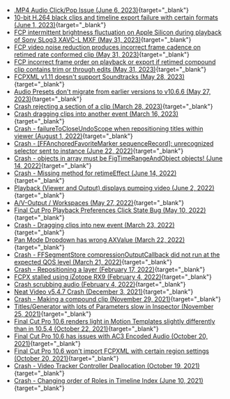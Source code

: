 - [.MP4 Audio Click/Pop Issue (June 6, 2023)](https://github.com/CommandPost/FCPCafe/issues/133){target="_blank"}
- [10-bit H.264 black clips and timeline export failure with certain formats (June 1, 2023)](https://github.com/CommandPost/FCPCafe/issues/119){target="_blank"}
- [FCP intermittent brightness fluctuation on Apple Silicon during playback of Sony SLog3 XAVC-L MXF (May 31, 2023)](https://github.com/CommandPost/FCPCafe/issues/110){target="_blank"}
- [FCP video noise reduction produces incorrect frame cadence on retimed rate conformed clip (May 31, 2023)](https://github.com/CommandPost/FCPCafe/issues/109){target="_blank"}
- [FCP incorrect frame order on playback or export if retimed compound clip contains trim or through edits (May 31, 2023)](https://github.com/CommandPost/FCPCafe/issues/108){target="_blank"}
- [FCPXML v1.11 doesn't support Soundtracks (May 28, 2023)](https://github.com/CommandPost/FCPCafe/issues/94){target="_blank"}
- [Audio Presets don't migrate from earlier versions to v10.6.6 (May 27, 2023)](https://github.com/CommandPost/FCPCafe/issues/92){target="_blank"}
- [Crash rejecting a section of a clip (March 28, 2023)](https://github.com/CommandPost/FCPCafe/issues/88){target="_blank"}
- [Crash dragging clips into another event (March 16, 2023)](https://github.com/CommandPost/FCPCafe/issues/87){target="_blank"}
- [Crash - failureToCloseUndoScope when repositioning titles within viewer (August 1, 2022)](https://github.com/CommandPost/FCPCafe/issues/84){target="_blank"}
- [Crash - [FFAnchoredFavoriteMarker sequenceRecord]: unrecognized selector sent to instance (June 22, 2022)](https://github.com/CommandPost/FCPCafe/issues/83){target="_blank"}
- [Crash - objects in array must be FigTimeRangeAndObject objects! (June 14, 2022)](https://github.com/CommandPost/FCPCafe/issues/82){target="_blank"}
- [Crash - Missing method for retimeEffect (June 14, 2022)](https://github.com/CommandPost/FCPCafe/issues/81){target="_blank"}
- [Playback (Viewer and Output) displays pumping video (June 2, 2022)](https://github.com/CommandPost/FCPCafe/issues/80){target="_blank"}
- [A/V-Output / Workspaces (May 27, 2022)](https://github.com/CommandPost/FCPCafe/issues/79){target="_blank"}
- [Final Cut Pro Playback Preferences Click State Bug (May 10, 2022)](https://github.com/CommandPost/FCPCafe/issues/77){target="_blank"}
- [Crash - Dragging clips into new event (March 23, 2022)](https://github.com/CommandPost/FCPCafe/issues/74){target="_blank"}
- [Pan Mode Dropdown has wrong AXValue (March 22, 2022)](https://github.com/CommandPost/FCPCafe/issues/73){target="_blank"}
- [Crash - FFSegmentStore compressionOutputCallback did not run at the expected QOS level (March 21, 2022)](https://github.com/CommandPost/FCPCafe/issues/72){target="_blank"}
- [Crash - Repositioning a layer (February 17, 2022)](https://github.com/CommandPost/FCPCafe/issues/71){target="_blank"}
- [FCPX stalled using iZotope RX9 (February 4, 2022)](https://github.com/CommandPost/FCPCafe/issues/70){target="_blank"}
- [Crash scrubbing audio (February 4, 2022)](https://github.com/CommandPost/FCPCafe/issues/69){target="_blank"}
- [Neat Video v5.4.7 Crash (December 3, 2021)](https://github.com/CommandPost/FCPCafe/issues/68){target="_blank"}
- [Crash - Making a compound clip (November 29, 2021)](https://github.com/CommandPost/FCPCafe/issues/67){target="_blank"}
- [Titles/Generator with lots of Parameters slow in Inspector (November 25, 2021)](https://github.com/CommandPost/FCPCafe/issues/66){target="_blank"}
- [Final Cut Pro 10.6 renders light in Motion Templates slightly differently than in 10.5.4 (October 22, 2021)](https://github.com/CommandPost/FCPCafe/issues/65){target="_blank"}
- [Final Cut Pro 10.6 has issues with AC3 Encoded Audio (October 20, 2021)](https://github.com/CommandPost/FCPCafe/issues/63){target="_blank"}
- [Final Cut Pro 10.6 won't import FCPXML with certain region settings (October 20, 2021)](https://github.com/CommandPost/FCPCafe/issues/62){target="_blank"}
- [Crash - Video Tracker Controller Deallocation (October 19, 2021)](https://github.com/CommandPost/FCPCafe/issues/61){target="_blank"}
- [Crash - Changing order of Roles in Timeline Index  (June 10, 2021)](https://github.com/CommandPost/FCPCafe/issues/60){target="_blank"}
